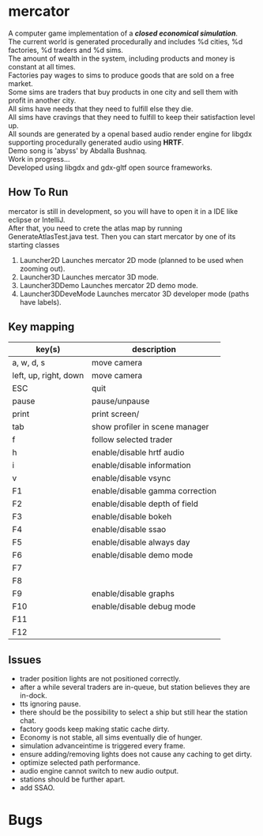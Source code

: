 # mercator

A computer game implementation of a ***closed economical simulation***.<br>
The current world is generated procedurally and includes %d cities, %d factories, %d traders and %d sims.<br>
The amount of wealth in the system, including products and money is constant at all times.<br>
Factories pay wages to sims to produce goods that are sold on a free market.<br>
Some sims are traders that buy products in one city and sell them with profit in another city.<br>
All sims have needs that they need to fulfill else they die.<br>
All sims have cravings that they need to fulfill to keep their satisfaction level up.<br>
All sounds are generated by a openal based audio render engine for libgdx supporting procedurally generated audio using
**HRTF**.<br>
Demo song is 'abyss' by Abdalla Bushnaq.<br>
Work in progress...<br>
Developed using libgdx and gdx-gltf open source frameworks.<br>

## How To Run

mercator is still in development, so you will have to open it in a IDE like eclipse or IntelliJ.<br>
After that, you need to crete the atlas map by running GenerateAtlasTest.java test.
Then you can start mercator by one of its starting classes

1. Launcher2D Launches mercator 2D mode (planned to be used when zooming out).
2. Launcher3D Launches mercator 3D mode.
3. Launcher3DDemo Launches mercator 2D demo mode.
4. Launcher3DDeveMode Launches mercator 3D developer mode (paths have labels).

## Key mapping

| key(s)                | description                     |
|-----------------------|---------------------------------|
| a, w, d, s            | move camera                     |
| left, up, right, down | move camera                     |
| ESC                   | quit                            |
| pause                 | pause/unpause                   |
| print                 | print screen/                   |
| tab                   | show profiler in scene manager  |
| f                     | follow selected trader          |
| h                     | enable/disable hrtf audio       |
| i                     | enable/disable information      |
| v                     | enable/disable vsync            |
| F1                    | enable/disable gamma correction |
| F2                    | enable/disable depth of field   |
| F3                    | enable/disable bokeh            |
| F4                    | enable/disable ssao             |
| F5                    | enable/disable always day       |
| F6                    | enable/disable demo mode        |
| F7                    |                                 |
| F8                    |                                 |
| F9                    | enable/disable graphs           |
| F10                   | enable/disable debug mode       |
| F11                   |                                 |
| F12                   |                                 |

## Issues

- trader position lights are not positioned correctly.
- after a while several traders are in-queue, but station believes they are in-dock.
- tts ignoring pause.
- there should be the possibility to select a ship but still hear the station chat.
- factory goods keep making static cache dirty.
- Economy is not stable, all sims eventually die of hunger.
- simulation advanceintime is triggered every frame.
- ensure adding/removing lights does not cause any caching to get dirty.
- optimize selected path performance.
- audio engine cannot switch to new audio output.
- stations should be further apart.
- add SSAO.

# Bugs
